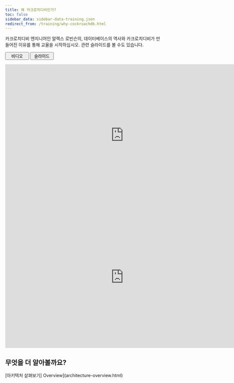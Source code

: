 ```yaml
---
title: 왜 카크로치디비인가?
toc: false
sidebar_data: sidebar-data-training.json
redirect_from: /training/why-cockroachdb.html
---
```


카크로치디비 엔지니어인 알렉스 로빈슨의, 데이터베이스의 역사와 카크로치디비가 만들어진 이유를 통해 교율을 시작하십시오. 관련 슬라이드를 볼 수도 있습니다.

<div class="filters clearfix">
  <button style="width: 15%" class="filter-button" data-scope="video">비디오</button>
  <button style="width: 15%" class="filter-button" data-scope="slides">슬라이드</button>
</div>
<p></p>

<div class="filter-content" data-scope="video">

<iframe width="756" height="454" src="https://www.youtube.com/embed/6OFeuNy39Qg?rel=0&amp;start=88&amp;end=604" frameborder="0" allow="autoplay; encrypted-media" allowfullscreen></iframe>

</div>

<div class="filter-content" data-scope="slides">

<iframe src="https://docs.google.com/presentation/d/e/2PACX-1vSny7UJX6AqwSkVbJKnjnv9ZifTagwQs1SkHa7c-uyOcnLCesAhr3xSJeJXrVCwMN6Bg6jFtZs3bKmB/embed?start=false&loop=false" frameborder="0" width="756" height="454" allowfullscreen="true" mozallowfullscreen="true" webkitallowfullscreen="true"></iframe>

</div>

## 무엇을 더 알아볼까요?

[아키텍처 살펴보기] Overview](architecture-overview.html)
